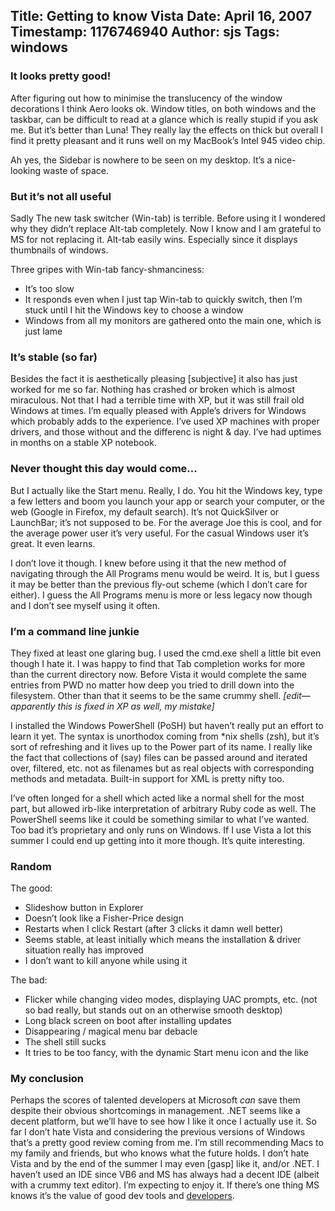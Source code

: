 Title: Getting to know Vista
Date: April 16, 2007
Timestamp: 1176746940
Author: sjs
Tags: windows
----

### It looks pretty good! ###

After figuring out how to minimise the translucency of the window decorations I think Aero looks ok. Window titles, on both windows and the taskbar, can be difficult to read at a glance which is really stupid if you ask me. But it’s better than Luna! They really lay the effects on thick but overall I find it pretty pleasant and it runs well on my MacBook’s Intel 945 video chip.

Ah yes, the Sidebar is nowhere to be seen on my desktop. It’s a nice-looking waste of space.

### But it’s not all useful ###

Sadly The new task switcher (Win-tab) is terrible. Before using it I wondered why they didn’t replace Alt-tab completely. Now I know and I am grateful to MS for not replacing it. Alt-tab easily wins. Especially since it displays thumbnails of windows.

Three gripes with Win-tab fancy-shmanciness:

 * It’s too slow
 * It responds even when I just tap Win-tab to quickly switch, then I’m stuck until I hit the Windows key to choose a window
 * Windows from all my monitors are gathered onto the main one, which is just lame

### It’s stable (so far) ###

Besides the fact it is aesthetically pleasing [subjective] it also has just worked for me so far. Nothing has crashed or broken which is almost miraculous. Not that I had a terrible time with XP, but it was still frail old Windows at times. I’m equally pleased with Apple’s drivers for Windows which probably adds to the experience. I’ve used XP machines with proper drivers, and those without and the differenc is night &amp; day. I’ve had uptimes in months on a stable XP notebook.


### Never thought this day would come... ###

But I actually like the Start menu. Really, I do. You hit the Windows key, type a few letters and boom you launch your app or search your computer, or the web (Google in Firefox, my default search). It’s not QuickSilver or LaunchBar; it’s not supposed to be. For the average Joe this is cool, and for the average power user it’s very useful. For the casual Windows user it’s great. It even learns.

I don’t love it though. I knew before using it that the new method of navigating through the All Programs menu would be weird. It is, but I guess it may be better than the previous fly-out scheme (which I don’t care for either). I guess the All Programs menu is more or less legacy now though and I don’t see myself using it often.


### I’m a command line junkie ###

They fixed at least one glaring bug. I used the cmd.exe shell a little bit even though I hate it. I was happy to find that Tab completion works for more than the current directory now. Before Vista it would complete the same entries from PWD no matter how deep you tried to drill down into the filesystem. Other than that it seems to be the same crummy shell. *[edit—apparently this is fixed in XP as well, my mistake]*

I installed the Windows PowerShell (PoSH) but haven’t really put an effort to learn it yet. The syntax is unorthodox coming from *nix shells (zsh), but it’s sort of refreshing and it lives up to the Power part of its name. I really like the fact that collections of (say) files can be passed around and iterated over, filtered, etc. not as filenames but as real objects with corresponding methods and metadata. Built-in support for XML is pretty nifty too.

I’ve often longed for a shell which acted like a normal shell for the most part, but allowed irb-like interpretation of arbitrary Ruby code as well. The PowerShell seems like it could be something similar to what I’ve wanted. Too bad it’s proprietary and only runs on Windows. If I use Vista a lot this summer I could end up getting into it more though. It’s quite interesting.

### Random ###

The good:

 * Slideshow button in Explorer
 * Doesn’t look like a Fisher-Price design
 * Restarts when I click Restart (after 3 clicks it damn well better)
 * Seems stable, at least initially which means the installation &amp; driver situation really has improved
 * I don’t want to kill anyone while using it

The bad:

 * Flicker while changing video modes, displaying UAC prompts, etc. (not so bad really, but stands out on an otherwise smooth desktop)
 * Long black screen on boot after installing updates
 * Disappearing / magical menu bar debacle
 * The shell still sucks
 * It tries to be too fancy, with the dynamic Start menu icon and the like

### My conclusion ###

Perhaps the scores of talented developers at Microsoft *can* save them despite their obvious shortcomings in management. .NET seems like a decent platform, but we’ll have to see how I like it once I actually use it. So far I don’t hate Vista and considering the previous versions of Windows that’s a pretty good review coming from me. I’m still recommending Macs to my family and friends, but who knows what the future holds. I don’t hate Vista and by the end of the summer I may even [gasp] like it, and/or .NET. I haven’t used an IDE since VB6 and MS has always had a decent IDE (albeit with a crummy text editor). I’m expecting to enjoy it. If there’s one thing MS knows it’s the value of good dev tools and <a href="http://www.youtube.com/watch?v=d_AP3SGMxxM">developers</a>.
